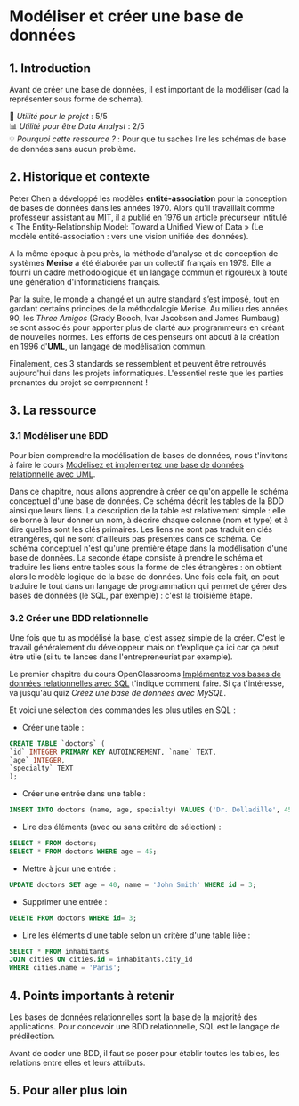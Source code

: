 # Modéliser et créer une base de données

## 1. Introduction

Avant de créer une base de données, il est important de la modéliser (cad la représenter sous forme de schéma).

📌 *Utilité pour le projet* : 5/5<br/>
📊 *Utilité pour être Data Analyst* : 2/5<br/>
💡 *Pourquoi cette ressource ?* : Pour que tu saches lire les schémas de base de données sans aucun problème.

## 2. Historique et contexte
Peter Chen a développé les modèles **entité-association** pour la conception de bases de données dans les années 1970. Alors qu'il travaillait comme professeur assistant au MIT, il a publié en 1976 un article précurseur intitulé « The Entity-Relationship Model: Toward a Unified View of Data » (Le modèle entité-association : vers une vision unifiée des données).

A la même époque à peu près, la méthode d'analyse et de conception de systèmes **Merise** a été élaborée par un collectif français en 1979. Elle a fourni un cadre méthodologique et un langage commun et rigoureux à toute une génération d'informaticiens français.

Par la suite, le monde a changé et un autre standard s’est imposé, tout en gardant certains principes de la méthodologie Merise. Au milieu des années 90, les *Three Amigos* (Grady Booch, Ivar Jacobson and James Rumbaug) se sont associés pour apporter plus de clarté aux programmeurs en créant de nouvelles normes. Les efforts de ces penseurs ont abouti à la création en 1996 d'**UML**, un langage de modélisation commun.

Finalement, ces 3 standards se ressemblent et peuvent être retrouvés aujourd'hui dans les projets informatiques. L'essentiel reste que les parties prenantes du projet se comprennent ! 

## 3. La ressource

### 3.1 Modéliser une BDD

Pour bien comprendre la modélisation de bases de données, nous t'invitons à faire le cours [Modélisez et implémentez une base de données relationnelle avec UML](https://openclassrooms.com/fr/courses/4055451-modelisez-et-implementez-une-base-de-donnees-relationnelle-avec-uml).

Dans ce chapitre, nous allons apprendre à créer ce qu'on appelle le schéma conceptuel d'une base de données. Ce schéma décrit les tables de la BDD ainsi que leurs liens. La description de la table est relativement simple : elle se borne à leur donner un nom, à décrire chaque colonne (nom et type) et à dire quelles sont les clés primaires. Les liens ne sont pas traduit en clés étrangères, qui ne sont d'ailleurs pas présentes dans ce schéma. Ce schéma conceptuel n'est qu'une première étape dans la modélisation d'une base de données. La seconde étape consiste à prendre le schéma et traduire les liens entre tables sous la forme de clés étrangères : on obtient alors le modèle logique de la base de données. Une fois cela fait, on peut traduire le tout dans un langage de programmation qui permet de gérer des bases de données (le SQL, par exemple) : c'est la troisième étape.


### 3.2 Créer une BDD relationnelle

Une fois que tu as modélisé la base, c'est assez simple de la créer. C'est le travail généralement du développeur mais on t'explique ça ici car ça peut être utile (si tu te lances dans l'entrepreneuriat par exemple).

Le premier chapitre du cours OpenClassrooms [Implémentez vos bases de données relationnelles avec SQL](https://openclassrooms.com/fr/courses/6971126-implementez-vos-bases-de-donnees-relationnelles-avec-sql) t'indique comment faire. Si ça t'intéresse, va jusqu'au quiz *Créez une base de données avec MySQL*. 

Et voici une sélection des commandes les plus utiles en SQL :

- Créer une table :
```sql
CREATE TABLE `doctors` (
`id` INTEGER PRIMARY KEY AUTOINCREMENT, `name` TEXT,
`age` INTEGER,
`specialty` TEXT
);
```

- Créer une entrée dans une table :
```sql
INSERT INTO doctors (name, age, specialty) VALUES ('Dr. Dolladille', 45, 'Dentist');
```

- Lire des éléments (avec ou sans critère de sélection) :
```sql
SELECT * FROM doctors;
SELECT * FROM doctors WHERE age = 45;
```

- Mettre à jour une entrée :
```sql
UPDATE doctors SET age = 40, name = 'John Smith' WHERE id = 3;
```

- Supprimer une entrée :
```sql
DELETE FROM doctors WHERE id= 3;
```

- Lire les éléments d'une table selon un critère d'une table liée :
```sql
SELECT * FROM inhabitants
JOIN cities ON cities.id = inhabitants.city_id
WHERE cities.name = 'Paris';
```


## 4. Points importants à retenir
Les bases de données relationnelles sont la base de la majorité des applications. Pour concevoir une BDD relationnelle, SQL est le langage de prédilection.

Avant de coder une BDD, il faut se poser pour établir toutes les tables, les relations entre elles et leurs attributs. 


## 5. Pour aller plus loin

